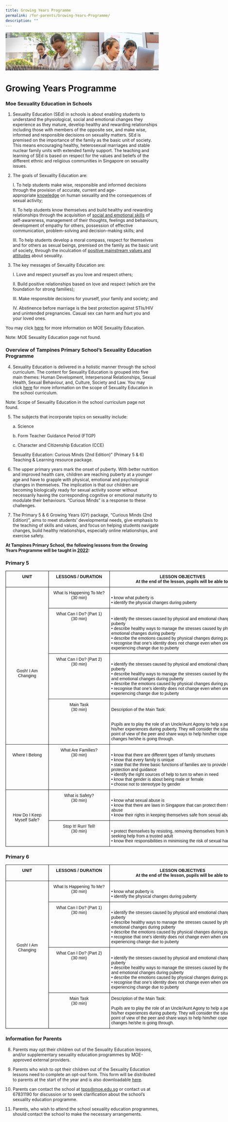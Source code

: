 ```yaml
---
title: Growing Years Programme
permalink: /for-parents/Growing-Years-Programme/
description: ""
---
```

![](/images/ForParents.jpg)

Growing Years Programme
=======================

### **Moe Sexuality Education in Schools**
  

1.    Sexuality Education (SEd) in schools is about enabling students to understand the physiological, social and emotional changes they experience as they mature, develop healthy and rewarding relationships including those with members of the opposite sex, and make wise, informed and responsible decisions on sexuality matters. SEd is premised on the importance of the family as the basic unit of society. This means encouraging healthy, heterosexual marriages and stable nuclear family units with extended family support. The teaching and learning of SEd is based on respect for the values and beliefs of the different ethnic and religious communities in Singapore on sexuality issues.  
      
    
2.  The goals of Sexuality Education are:

    I.  To help students make wise, responsible and informed decisions through the provision of accurate, current and age-appropriate <u>knowledge</u> on human sexuality and the consequences of sexual activity;  
      
    
    II.  To help students know themselves and build healthy and rewarding relationships through the acquisition of <u>social and emotional skills</u> of self-awareness, management of their thoughts, feelings and behaviours, development of empathy for others, possession of effective communication, problem-solving and decision-making skills; and  
      
    
    III.  To help students develop a moral compass, respect for themselves and for others as sexual beings, premised on the family as the basic unit of society, through the inculcation of <u>positive mainstream values and attitudes</u> about sexuality.

4.  The key messages of Sexuality Education are:

    I.  Love and respect yourself as you love and respect others;  
      
    
    II.  Build positive relationships based on love and respect (which are the foundation for strong families);  
      
    
    III.  Make responsible decisions for yourself, your family and society; and  
      
    
    IV.  Abstinence before marriage is the best protection against STIs/HIV and unintended pregnancies. Casual sex can harm and hurt you and your loved ones.

You may click [here](https://www.moe.gov.sg/education/programmes/social-and-emotional-learning/sexuality-education) for more information on MOE Sexuality Education.

Note: MOE Sexuality Education page not found.

### **Overview of Tampines Primary School’s Sexuality Education Programme**

4.  Sexuality Education is delivered in a holistic manner through the school curriculum. The content for Sexuality Education is grouped into five main themes: Human Development, Interpersonal Relationships, Sexual Health, Sexual Behaviour, and, Culture, Society and Law. You may click [here](https://www.moe.gov.sg/education/programmes/social-and-emotional-learning/sexuality-education/scope-and-teaching-approach-of-sexuality-education-in-schools) for more information on the scope of Sexuality Education in the school curriculum.  

Note: Scope of Sexuality Education in the school curriculum page not found.
    
5.  The subjects that incorporate topics on sexuality include:  
    

    a.  Science  
      
    
    b.  Form Teacher Guidance Period (FTGP)  
      
    
    c.  Character and Citizenship Education (CCE)  
      
    

    Sexuality Education: Curious Minds (2nd Edition)” (Primary 5 & 6) Teaching & Learning resource package.    
  
6.  The upper primary years mark the onset of puberty. With better nutrition and improved health care, children are reaching puberty at a younger age and have to grapple with physical, emotional and psychological changes in themselves. The implication is that our children are becoming biologically ready for sexual activity sooner without necessarily having the corresponding cognitive or emotional maturity to modulate their behaviours. “Curious Minds” is a response to these challenges.  
      
    
7.  The Primary 5 & 6 Growing Years (GY) package, “Curious Minds (2nd Edition)”, aims to meet students’ developmental needs, give emphasis to the teaching of skills and values, and focus on helping students navigate changes, build healthy relationships, especially online relationships, and exercise safety.


<b>At Tampines Primary School, the following lessons from the Growing Years Programme will be taught in <u>2022</u>:</b> 


### **Primary 5**
	
<style type="text/css">
.tg  {border-collapse:collapse;border-spacing:0;}
.tg td{border-color:black;border-style:solid;border-width:1px;font-family:Arial, sans-serif;font-size:14px;
  overflow:hidden;padding:10px 5px;word-break:normal;}
.tg th{border-color:black;border-style:solid;border-width:1px;font-family:Arial, sans-serif;font-size:14px;
  font-weight:normal;overflow:hidden;padding:10px 5px;word-break:normal;}
.tg .tg-kf4z{color:#121212;font-weight:bold;text-align:center;vertical-align:top}
.tg .tg-21zi{color:#121212;text-align:center;vertical-align:top}
.tg .tg-kk00{color:#121212;text-align:left;vertical-align:top}
</style>
<table class="tg" style="undefined;table-layout: fixed; width: 823px">
<colgroup>
<col style="width: 141px">
<col style="width: 201px">
<col style="width: 481px">
</colgroup>
<thead>
  <tr>
    <th class="tg-kf4z">UNIT</th>
    <th class="tg-kf4z">LESSONS / DURATION</th>
    <th class="tg-kf4z">LESSON OBJECTIVES<br>At the end of the lesson, pupils will be able to:</th>
  </tr>
</thead>
<tbody>
  <tr>
    <td class="tg-21zi" rowspan="4"><br><br><br><br><br><br><br><br><br><br><br><br><br><br><br><br><span style="font-weight:normal;color:#121212">Gosh! I Am Changing</span></td>
    <td class="tg-21zi"><span style="font-weight:normal;color:#121212">What Is Happening To Me?</span><br><span style="font-weight:normal;color:#121212">(30 min)</span></td>
    <td class="tg-kk00"><br>• know what puberty is<br>• identify the physical changes during puberty<br></td>
  </tr>
  <tr>
    <td class="tg-21zi"><span style="font-weight:normal;color:#121212">What Can I Do? (Part 1)</span><br><span style="font-weight:normal;color:#121212">(30 min)</span></td>
    <td class="tg-kk00"><br>• identify the stresses caused by physical and emotional changes during puberty<br>• describe healthy ways to manage the stresses caused by physical and emotional changes during puberty<br>• describe the emotions caused by physical changes during puberty<br>• recognise that one’s identity does not change even when one’s body is experiencing change due to puberty<br></td>
  </tr>
  <tr>
    <td class="tg-21zi"><span style="font-weight:normal;color:#121212">What Can I Do? (Part 2)</span><br><span style="font-weight:normal;color:#121212">(30 min)</span></td>
    <td class="tg-kk00"><br>• identify the stresses caused by physical and emotional changes during puberty<br>• describe healthy ways to manage the stresses caused by these physical and emotional changes during puberty<br>• describe the emotions caused by physical changes during puberty<br>• recognise that one’s identity does not change even when one’s body is experiencing change due to puberty<br></td>
  </tr>
  <tr>
    <td class="tg-21zi"><span style="font-weight:normal;color:#121212">Main Task</span><br><span style="font-weight:normal;color:#121212">(30 min)</span></td>
    <td class="tg-kk00"><br><span style="font-weight:normal;color:#121212">Description of the Main Task:</span><br><br><br><span style="font-weight:normal;color:#121212">Pupils are to play the role of an Uncle/Aunt Agony to help a peer address his/her experiences during puberty. They will consider the situation from the point of view of the peer and share ways to help him/her cope with the changes he/she is going through.</span><br></td>
  </tr>
  <tr>
    <td class="tg-21zi"><br><span style="font-weight:normal;color:#121212">Where I Belong</span></td>
    <td class="tg-21zi"><span style="font-weight:normal;color:#121212">What Are Families?</span><br><span style="font-weight:normal;color:#121212">(30 min)</span><br></td>
    <td class="tg-kk00"><br>• know that there are different types of family structures<br>• know that every family is unique<br>• state that the three basic functions of families are to provide love, protection and guidance<br>• identify the right sources of help to turn to when in need<br>• know that gender is about being male or female<br>• choose not to stereotype by gender<br></td>
  </tr>
  <tr>
    <td class="tg-21zi" rowspan="2"><br><br><br><br><span style="font-weight:normal;color:#121212">How Do I Keep Myself Safe?</span></td>
    <td class="tg-21zi"><span style="font-weight:normal;color:#121212">What is Safety?</span><br><span style="font-weight:normal;color:#121212">(30 min)</span></td>
    <td class="tg-kk00"><br>• know what sexual abuse is<br>• know that there are laws in Singapore that can protect them from sexual abuse<br>• know their rights in keeping themselves safe from sexual abuse<br></td>
  </tr>
  <tr>
    <td class="tg-21zi"><span style="font-weight:normal;color:#121212">Stop It! Run! Tell!</span><br><span style="font-weight:normal;color:#121212">(30 min)</span></td>
    <td class="tg-kk00"><br>• protect themselves by resisting, removing themselves from harm and seeking help from a trusted adult<br>• know their responsibilities in minimising the risk of sexual harm</td>
  </tr>
</tbody>
</table>

	
### **Primary 6**
	
<style type="text/css">
.tg  {border-collapse:collapse;border-spacing:0;}
.tg td{border-color:black;border-style:solid;border-width:1px;font-family:Arial, sans-serif;font-size:14px;
  overflow:hidden;padding:10px 5px;word-break:normal;}
.tg th{border-color:black;border-style:solid;border-width:1px;font-family:Arial, sans-serif;font-size:14px;
  font-weight:normal;overflow:hidden;padding:10px 5px;word-break:normal;}
.tg .tg-kf4z{color:#121212;font-weight:bold;text-align:center;vertical-align:top}
.tg .tg-21zi{color:#121212;text-align:center;vertical-align:top}
.tg .tg-kk00{color:#121212;text-align:left;vertical-align:top}
</style>
<table class="tg" style="undefined;table-layout: fixed; width: 823px">
<colgroup>
<col style="width: 141px">
<col style="width: 201px">
<col style="width: 481px">
</colgroup>
<thead>
  <tr>
    <th class="tg-kf4z">UNIT</th>
    <th class="tg-kf4z">LESSONS / DURATION</th>
    <th class="tg-kf4z">LESSON OBJECTIVES<br>At the end of the lesson, pupils will be able to:</th>
  </tr>
</thead>
<tbody>
  <tr>
    <td class="tg-21zi" rowspan="4"><br><br><br><br><br><br><br><br><br><br><br><br><span style="font-weight:normal;color:#121212">Gosh! I Am Changing</span></td>
    <td class="tg-21zi"><span style="font-weight:normal;color:#121212">What Is Happening To Me?</span><br><span style="font-weight:normal;color:#121212">(30 min)</span></td>
    <td class="tg-kk00"><br>• know what puberty is<br>• identify the physical changes during puberty<br></td>
  </tr>
  <tr>
    <td class="tg-21zi"><span style="font-weight:normal;color:#121212">What Can I Do? (Part 1)</span><br><span style="font-weight:normal;color:#121212">(30 min)</span></td>
    <td class="tg-kk00"><br>• identify the stresses caused by physical and emotional changes during puberty<br>• describe healthy ways to manage the stresses caused by physical and emotional changes during puberty<br>• describe the emotions caused by physical changes during puberty<br>• recognise that one’s identity does not change even when one's body is experiencing change due to puberty<br></td>
  </tr>
  <tr>
    <td class="tg-21zi"><span style="font-weight:normal;color:#121212">What Can I Do? (Part 2)</span><br><span style="font-weight:normal;color:#121212">(30 min)</span></td>
    <td class="tg-kk00"><br>• identify the stresses caused by physical and emotional changes during puberty<br>• describe healthy ways to manage the stresses caused by these physical and emotional changes during puberty<br>• describe the emotions caused by physical changes during puberty<br>• recognise that one’s identity does not change even when one's body is experiencing change due to puberty<br></td>
  </tr>
  <tr>
    <td class="tg-21zi"><span style="font-weight:normal;color:#121212">Main Task</span><br><span style="font-weight:normal;color:#121212">(30 min)</span></td>
    <td class="tg-kk00"><span style="font-weight:normal;color:#121212">Description of the Main Task:</span><br><br><span style="font-weight:normal;color:#121212">Pupils are to play the role of an Uncle/Aunt Agony to help a peer address his/her experiences during puberty. They will consider the situation from the point of view of the peer and share ways to help him/her cope with the changes he/she is going through.</span></td>
  </tr>
</tbody>
</table>	
	
	
	
### **Information for Parents**

8.  Parents may opt their children out of the Sexuality Education lessons, and/or supplementary sexuality education programmes by MOE-approved external providers.  
      
    
9.  Parents who wish to opt their children out of the Sexuality Education lessons need to complete an opt-out form. This form will be distributed to parents at the start of the year and is also downloadable [here](/files/Growing_Years_2022_Parents_Opt-out_Form_New.pdf).  
      
    
10.  Parents can contact the school at [tpps@moe.edu.sg](mailto:tpps@moe.edu.sg) or contact us at 67831190 for discussion or to seek clarification about the school’s sexuality education programme.  
      
    
11.  Parents, who wish to attend the school sexuality education programmes, should contact the school to make the necessary arrangements.